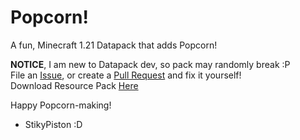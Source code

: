 # Popcorn!
A fun, Minecraft 1.21 Datapack that adds Popcorn!

**NOTICE**, I am new to Datapack dev, so pack may randomly break :P  
File an [Issue](https://github.com/StikyPiston/Popcorn-Datapack/issues), or create a [Pull Request](https://github.com/StikyPiston/Popcorn-Datapack/pulls) and fix it yourself!  
Download Resource Pack [Here](https://github.com/StikyPiston/Popcorn-Resourcepack)

Happy Popcorn-making!
- StikyPiston :D
